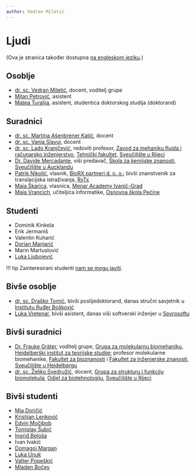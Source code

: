 ```yaml
---
author: Vedran Miletić
---
```


# Ljudi

(Ova je stranica također dostupna [na engleskom jeziku](../../en/people/index.md).)

## Osoblje

- [dr. sc. Vedran Miletić](https://vedran.miletic.net/), docent, voditelj grupe
- [Milan Petrović](https://milanxpetrovic.github.io/), asistent
- [Matea Turalija](https://mateaturalija.github.io/), asistent, studentica doktorskog studija (doktorand)

## Suradnici

- [dr. sc. Martina Ašenbrener Katić](https://portal.uniri.hr/Portfelj/987), docent
- [dr. sc. Vanja Slavuj](https://portal.uniri.hr/Portfelj/1474), docent
- [dr. sc. Lado Kranjčević](https://portal.uniri.hr/Portfelj/1843), redoviti profesor, [Zavod za mehaniku fluida i računarsko inženjerstvo](http://www.riteh.uniri.hr/ustroj/zavodi/zmfri/), [Tehnički fakultet](http://www.riteh.uniri.hr/), [Sveučilište u Rijeci](https://uniri.hr/)
- [Dr. Davide Mercadante](https://lab.mercadante.net/), viši predavač, [Škola za kemijske znanosti](https://www.auckland.ac.nz/en/science/about-the-faculty/school-of-chemical-sciences.html), [Sveučilište u Aucklandu](https://www.auckland.ac.nz/en.html)
- [Patrik Nikolić](https://nikoli.ch/), vlasnik, [BioRX partneri d. o. o.](https://www.biorxpartners.com/); bivši znanstvenik za translacijska istraživanja, [RxTx](https://www.rxtx.tech/)
- [Maja Škarica](https://www.jutarnji.hr/vijesti/hrvatska/vodic-za-ustedu-kupujem-jednom-tjedno-na-akcijama-planiram-obroke-i-mjesecno-ustedim-2000-kn-15064860), vlasnica, [Menar Academy Ivanić-Grad](https://menaracademy.eu/upisni-centri/ivanic-grad)
- [Maja Vrancich](https://maja.vrancich.com/), učiteljica informatike, [Osnovna škola Pećine](http://os-pecine-ri.skole.hr/)

## Studenti

- Dominik Kinkela
- Erik Jermaniš
- Valentin Kuharić
- [Dorian Manjarić](https://manjaric.com/)
- Marin Martuslović
- [Luka Ljubojević](https://lukaljubojevic.github.io/web/)

!!! tip
    Zainteresirani studenti [nam se mogu javiti](index.md#kako-se-ukljuciti).

## Bivše osoblje

- [dr. sc. Draško Tomić](https://portal.uniri.hr/Portfelj/2686), bivši poslijedoktorand, danas stručni savjetnik u [Institutu Ruđer Bošković](https://www.irb.hr/O-IRB-u/Ljudi/Drasko-Tomic)
- [Luka Vretenar](https://luka.vretenar.pro/), bivši asistent, danas viši softverski inženjer u [Spyrosoftu](https://spyro-soft.com/)

## Bivši suradnici

- [Dr. Frauke Gräter](https://www.h-its.org/people/prof-dr-frauke-grater/), voditelj grupe, [Grupa za molekularnu biomehaniku](https://www.h-its.org/research/mbm/), [Heidelberški institut za teorijske studije](https://www.h-its.org/); profesor molekularne biomehanike, [Fakultet za bioznanosti](https://www.bio.uni-heidelberg.de/) i [Fakultet za inženjerske znanosti](https://www.uni-heidelberg.de/en/newsroom/universitat-heidelberg-founds-faculty-of-engineering-sciences), [Sveučilište u Heidelbergu](https://www.uni-heidelberg.de/)
- [dr. sc. Željko Svedružić](https://svedruziclab.github.io/principal-investigator.html), docent, [Grupa za strukturu i funkciju biomolekula](https://svedruziclab.github.io/), [Odjel za biotehnologiju](https://www.biotech.uniri.hr/), [Sveučilište u Rijeci](https://uniri.hr/)

## Bivši studenti

- [Mia Doričić](https://miadoricic.github.io/)
- [Kristijan Lenković](http://kristijan.lenkovic.com/)
- [Edvin Močibob](https://edvin.me/)
- [Tomislav Šubić](https://tsubic.info/)
- [Ingrid Beloša](https://www.routerfreak.com/author/ingrid/)
- Ivan Ivakić
- [Domagoj Margan](https://domargan.net/)
- [Luka Unuk](https://luka8088.com/)
- [Valter Popeškić](https://howdoesinternetwork.com/)
- [Mladen Bočev](https://www.youtube.com/@mladenbocev)
